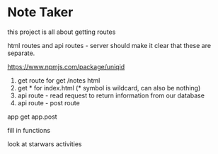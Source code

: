 # Note Taker

this project is all about getting routes

html routes and api routes - server should make it clear that these are separate.

https://www.npmjs.com/package/uniqid

1. get route for get /notes html
2. get * for index.html (* symbol is wildcard, can also be nothing)
3. api route - read request to return information from our database
4. api route - post route 

app get
app.post

fill in functions

look at starwars activities